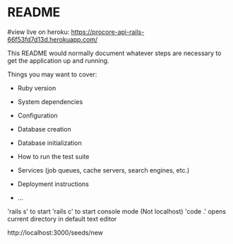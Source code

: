 # README

#view live on heroku: https://procore-api-rails-66f53fd7d13d.herokuapp.com/

This README would normally document whatever steps are necessary to get the
application up and running.

Things you may want to cover:

- Ruby version

- System dependencies

- Configuration

- Database creation

- Database initialization

- How to run the test suite

- Services (job queues, cache servers, search engines, etc.)

- Deployment instructions

- ...

'rails s' to start
'rails c' to start console mode (Not localhost)
'code .' opens current directory in default text editor

http://localhost:3000/seeds/new
